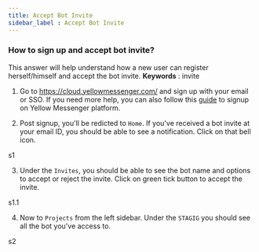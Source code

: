 ```yaml
---
title: Accept Bot Invite
sidebar_label : Accept Bot Invite
---
```


### How to sign up and accept bot invite? 

This answer will help understand how a new user can register herself/himself and accept the bot invite. 
**Keywords** : invite

1. Go to https://cloud.yellowmessenger.com/ and sign up with your email or SSO.  If you need more help, you can also follow this [guide](https://docs.yellowmessenger.com/docs/howtos/basics/create-a-bot) to signup on Yellow Messenger platform.

2. Post signup, you'll be redicted to `Home`. If you've received a bot invite at your email ID, you should be able to see a notification. Click on that bell icon.

s1

3. Under the `Invites`, you should be able to see the bot name and options to accept or reject the invite. Click on green tick button to accept the invite.

s1.1

4. Now to `Projects` from the left sidebar. Under the `STAGIG`  you should see all the bot you've access to.

s2